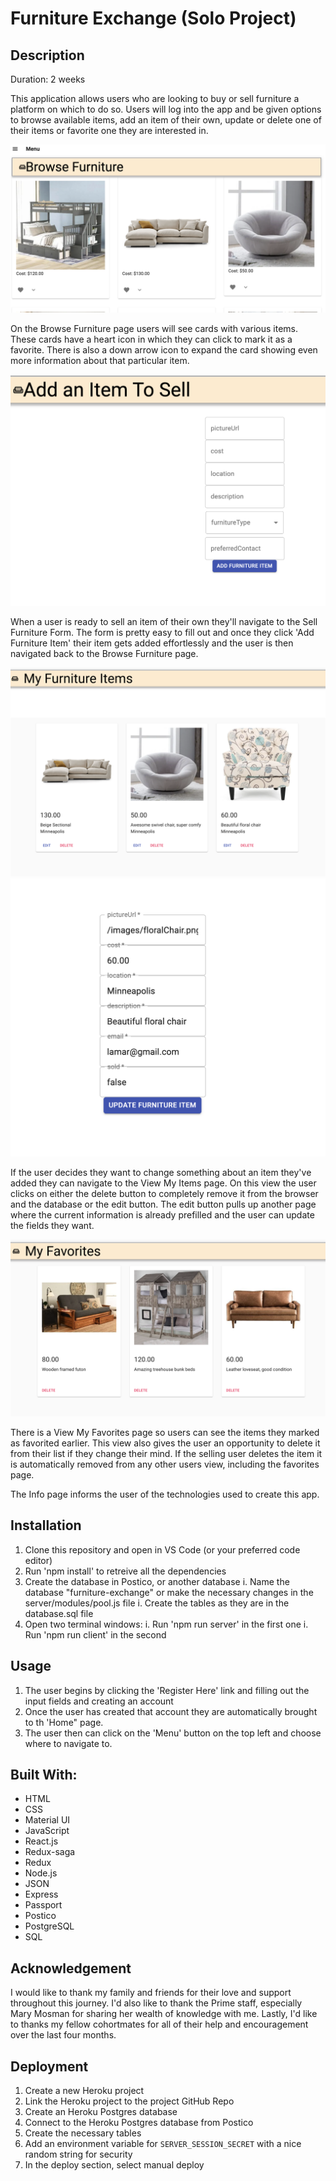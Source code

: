 # Furniture Exchange (Solo Project)

## Description

Duration: 2 weeks

This application allows users who are looking to buy or sell furniture a platform on which to do so. Users will log into the app and be given options to browse available items, add an item of their own, update or delete one of their items or favorite one they are interested in.

![Browse](./wireframes/browseFurnitureWireframe.png)

On the Browse Furniture page users will see cards with various items. These cards have a heart icon in which they can click to mark it as a favorite. There is also a down arrow icon to expand the card showing even more information about that particular item.

![Sell](./wireframes/addItemWireframe.png)

When a user is ready to sell an item of their own they'll navigate to the Sell Furniture Form. The form is pretty easy to fill out and once they click 'Add Furniture Item' their item gets added effortlessly and the user is then navigated back to the Browse Furniture page.

![MyItems](./wireframes/myItemsWireframe.png)
![Edit](./wireframes/editItemWireframe.png)

If the user decides they want to change something about an item they've added they can navigate to the View My Items page. On this view the user clicks on either the delete button to completely remove it from the browser and the database or the edit button. The edit button pulls up another page where the current information is already prefilled and the user can update the fields they want.

![Favorites](./wireframes/myFavsWireframe.png)

There is a View My Favorites page so users can see the items they marked as favorited earlier. This view also gives the user an opportunity to delete it from their list if they change their mind. If the selling user deletes the item it is automatically removed from any other users view, including the favorites page.

The Info page informs the user of the technologies used to create this app.

## Installation

1. Clone this repository and open in VS Code (or your preferred code editor)
1. Run 'npm install' to retreive all the dependencies
1. Create the database in Postico, or another database
   i. Name the database "furniture-exchange" or make the necessary changes in the server/modules/pool.js file
   i. Create the tables as they are in the database.sql file
1. Open two terminal windows:
   i. Run 'npm run server' in the first one
   i. Run 'npm run client' in the second

## Usage

1. The user begins by clicking the 'Register Here' link and filling out the input fields and creating an account
1. Once the user has created that account they are automatically brought to th 'Home" page.
1. The user then can click on the 'Menu' button on the top left and choose where to navigate to.

## Built With:

- HTML
- CSS
- Material UI
- JavaScript
- React.js
- Redux-saga
- Redux
- Node.js
- JSON
- Express
- Passport
- Postico
- PostgreSQL
- SQL

## Acknowledgement

I would like to thank my family and friends for their love and support throughout this journey. I'd also like to thank the Prime staff, especially Mary Mosman for sharing her wealth of knowledge with me. Lastly, I'd like to thanks my fellow cohortmates for all of their help and encouragement over the last four months.

## Deployment

1. Create a new Heroku project
1. Link the Heroku project to the project GitHub Repo
1. Create an Heroku Postgres database
1. Connect to the Heroku Postgres database from Postico
1. Create the necessary tables
1. Add an environment variable for `SERVER_SESSION_SECRET` with a nice random string for security
1. In the deploy section, select manual deploy

